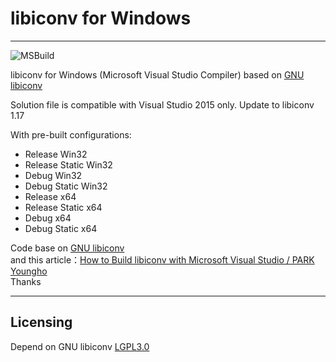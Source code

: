 # libiconv for Windows
----------------------
![MSBuild](https://github.com/pffang/libiconv-for-Windows/actions/workflows/msbuild.yml/badge.svg)

libiconv for Windows (Microsoft Visual Studio Compiler) based on [GNU libiconv][1]

Solution file is compatible with Visual Studio 2015 only.
Update to libiconv 1.17

With pre-built configurations:

- Release Win32
- Release Static Win32
- Debug Win32
- Debug Static Win32
- Release x64
- Release Static x64
- Debug x64
- Debug Static x64

Code base on [GNU libiconv][1]  
and this article：[How to Build libiconv with Microsoft Visual Studio / PARK Youngho][2]  
Thanks

----------------------
## Licensing

Depend on GNU libiconv [LGPL3.0][3] 

  [1]: https://www.gnu.org/software/libiconv
  [2]: http://www.codeproject.com/Articles/302012/How-to-Build-libiconv-with-Microsoft-Visual-Studio
  [3]: https://www.gnu.org/licenses/lgpl.html
  
